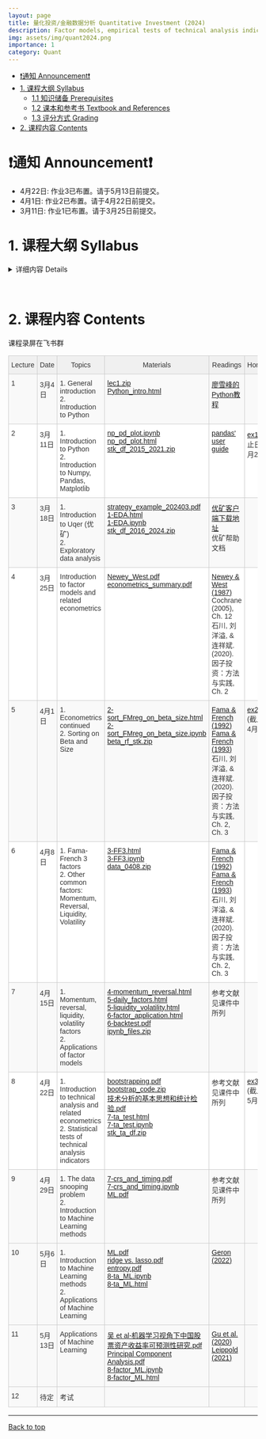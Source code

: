 ```yaml
---
layout: page
title: 量化投资/金融数据分析 Quantitative Investment (2024)
description: Factor models, empirical tests of technical analysis indicators, applications of machine learning techniques
img: assets/img/quant2024.png
importance: 1
category: Quant
---
```


- [❗️通知 Announcement❗️](#️通知-announcement️)
- [1. 课程大纲 Syllabus](#1-课程大纲-syllabus)
  - [1.1 知识储备 Prerequisites](#11-知识储备-prerequisites)
  - [1.2 课本和参考书 Textbook and References](#12-课本和参考书-textbook-and-references)
  - [1.3 评分方式 Grading](#13-评分方式-grading)
- [2. 课程内容 Contents](#2-课程内容-contents)

# ❗️通知 Announcement❗️
- 4月22日: 作业3已布置。请于5月13日前提交。
- 4月1日: 作业2已布置。请于4月22日前提交。
- 3月11日: 作业1已布置。请于3月25日前提交。

# 1. 课程大纲 Syllabus

<!-- &nbsp; -->

<details markdown="1">
  <summary> 详细内容 Details </summary>

这门课程在教学计划上有两个不同的名称：《量化投资》(学硕)，《金融数据分析和Python应用》(专硕)。主要讨论用数量方法探索金融数据以及构建交易策略。课程内容是应用导向的，但相关的理论也会有涉及。课程目标：掌握基本的工具以及用数据分析的思维方式。这门课主要包含以下内容：
- Python 基础以及数据处理相关库(numpy, pandas, sklearn, tensorflow, keras等)
- 因子模型
- 技术分析介绍以及统计检验
- 机器学习在量化投资中的应用

这门课暂不包含高频数据(日内)策略，也不包含衍生品策略。主要的数据来源是中国A股市场股票数据

This is a course about constructing trading strategies by quantitative methods. The course is application oriented, but relevant theories will also be discussed. The course objective is to teach students basic tools and ways of exploring financial data so that quantitative (and perhaps winning) strategies can be constructed. The main contents are:
- introduction of Python basics and data science packages (numpy, pandas, sklearn, tensorflow, keras, etc.)
- construction of factor models
- introduction to technical analysis
- application of machine learning methods

This course does not contain high-frequency (intraday) strategies, or strategies involving derivatives. Please refer to other courses provided by the school if these are what you need. Our main data is from A shares of China's stock markets.


## 1.1 知识储备 Prerequisites
应当知道基本的计量经济学(我们会进行简短的复习)。无需具备编程知识，所有的编程相关的内容都会在课程中介绍，但如果有编程经验更好。面对大量的编程应当有心理准备。

Students should know basic econometrics (I'll give short review lectures if necessary). Students must also be comfortable, or inclined to do lots of programming. No prior knowledge of programming is required, though it is surely a big plus if you have some experiences.

## 1.2 课本和参考书 Textbook and References
暂无课本。课件和相关资料会上传到这个网页，请每次上课前进行下载。我们采用的平台是[优矿](https://uqer.datayes.com/)，请至相关网页下载客户端。优矿有免费版但分配的计算资源很少，学院会提供一些共享账号。参考书目见下方。

There is no required textbook. Lecture notes will be uploaded here and please download the latest version before class. We'll be using [Uqer](https://uqer.datayes.com/), a quant platform, for retrieving data, programming and backtesting. Please download and install it on your laptop. The platform is not free, but we'll give you several shared accounts.

The following references are useful:
- Cochrane, John H., 2005, *Asset Pricing*. Revised edition. (Princeton University Press, Princeton, N.J).
- Bali, Turan G., Robert F. Engle, and Scott Murray, 2016, *Empirical Asset Pricing: The Cross Section of Stock Returns*. 1 edition. (Wiley).
- 石川, 刘洋溢, & 连祥斌. (2020). 因子投资：方法与实践. 电子工业出版社.
- Murphy, John J., 1999, *Technical Analysis of the Financial Markets: A Comprehensive Guide to Trading Methods and Applications*. (New York Institute of Finance, N.Y.).
- Grinold, Richard, and Ronald Kahn, 1999, *Active Portfolio Management: A Quantitative Approach for Producing Superior Returns and Controlling Risk*. 2 edition. (McGraw-Hill Education, New York).
- Geron, Aurelien, 2021, *Hands-on Machine Learning with Scikit-Learn, Keras, and TensorFlow*. 3rd Edition (O'Reilly).

## 1.3 评分方式 Grading
- 3到4次作业 (60%)
- 家庭考试 (40%)。大致形式为在规定时间内完成策略构建。

- 3 or 4 homework exercises (60%)
- take-home exam (40%)

**抄袭作业零容忍。抄袭他人作业可能会直接挂科。** 对于编程经验较少的同学来说，遇到困难是正常的。所有的代码我都会共享，只要仔细研读一定可以完成作业和考试。请相信自己。

**PLAGIARISM IS STRICTLY PROHIBITED. You may immediately fail the course if copy-pasting other's work.** It will be normal to meet obstacles during the course, especially for students with less exposure to programming. I'll share all relevant codes and you'll surely complete the course successfully if you read and try the provided codes with some care. Please trust yourself and hang on.

</details>

&nbsp;

# 2. 课程内容 Contents

课程录屏在飞书群

<style type="text/css">
.tg  {border-collapse:collapse;border-color:#ccc;border-spacing:0;}
.tg td{background-color:#fff;border-color:#ccc;border-style:solid;border-width:1px;color:#333;
  font-family:Arial, sans-serif;font-size:14px;overflow:hidden;padding:10px 5px;word-break:normal;}
.tg th{background-color:#f0f0f0;border-color:#ccc;border-style:solid;border-width:1px;color:#333;
  font-family:Arial, sans-serif;font-size:14px;font-weight:normal;overflow:hidden;padding:10px 5px;word-break:normal;}
.tg .tg-v16d{background-color:#f9f9f9;border-color:#cccccc;text-align:left;vertical-align:top}
.tg .tg-65iu{border-color:#cccccc;text-align:left;vertical-align:top}
.tg .tg-o57c{border-color:#cccccc;text-align:center;vertical-align:top}
</style>
<table class="tg">
<colgroup>
<col style="width: 56px">
<col style="width: 114px">
<col style="width: 298px">
<col style="width: 108px">
<col style="width: 142px">
<col style="width: 78px">
</colgroup>
<thead>
  <tr>
    <th class="tg-o57c">Lecture</th>
    <th class="tg-o57c">Date</th>
    <th class="tg-o57c">Topics</th>
    <th class="tg-o57c">Materials</th>
    <th class="tg-o57c">Readings</th>
    <th class="tg-o57c">Homework</th>
  </tr>
</thead>
<tbody>
  <tr>
    <td class="tg-v16d">1</td>
    <td class="tg-v16d">3月4日</td>
    <td class="tg-v16d">1. General introduction <br>2. Introduction to Python</td>
    <td class="tg-v16d">
    <a href="/assets/courses/quant_2024/lec1/lec1.zip" target="_blank" rel="noopener noreferrer">lec1.zip</a> <br>
    <a href="/assets/courses/quant_2023/lec1/Python_intro.html" target="_blank" rel="noopener noreferrer">Python_intro.html</a>
    </td>
    <td class="tg-v16d">
    <a href="https://www.liaoxuefeng.com/wiki/1016959663602400" target="_blank" rel="noopener noreferrer">廖雪峰的Python教程</a>
    </td>
    <td class="tg-v16d"></td>
  </tr>
  <tr>
    <td class="tg-65iu">2</td>
    <td class="tg-65iu">3月11日</td>
    <td class="tg-65iu">1. Introduction to Python <br>2. Introduction to Numpy, Pandas, Matplotlib </td>
    <td class="tg-65iu">
    <a href="/assets/courses/quant_2024/lec2/np_pd_plot.ipynb" target="_blank" rel="noopener noreferrer">np_pd_plot.ipynb</a> <br>
    <a href="/assets/courses/quant_2024/lec2/np_pd_plot.html" target="_blank" rel="noopener noreferrer">np_pd_plot.html</a> <br>
     <a href="https://nankai.feishu.cn/file/FAzXbMtEDo8zv6xpWCzcpdGmnlh" target="_blank" rel="noopener noreferrer">stk_df_2015_2021.zip</a> <br>
    </td>
    <td class="tg-65iu">
    <a href="https://pandas.pydata.org/docs/user_guide/index.html" target="_blank" rel="noopener noreferrer">pandas' user guide</a> <br>
    </td>
    <td class="tg-65iu">
    <a href="/assets/courses/quant_2024/exercises/ex1.zip" target="_blank" rel="noopener noreferrer">ex1.zip</a> (截止日期: 3月25日)
    </td>
  </tr>
  <tr>
    <td class="tg-v16d">3</td>
    <td class="tg-v16d">3月18日</td>
    <td class="tg-v16d">1. Introduction to Uqer (优矿) <br> 2. Exploratory data analysis </td>
    <td class="tg-v16d">
     <a href="/assets/courses/quant_2024/lec3/strategy_example_202403.pdf" target="_blank" rel="noopener noreferrer">strategy_example_202403.pdf</a> <br>
    <a href="/assets/courses/quant_2024/lec3/1-EDA.html" target="_blank" rel="noopener noreferrer">1-EDA.html</a> <br>
    <a href="/assets/courses/quant_2024/lec3/1-EDA.ipynb" target="_blank" rel="noopener noreferrer">1-EDA.ipynb</a> <br>
    <a href="https://nankai.feishu.cn/file/WDImbTQ0BoWQ7ExVZVVcTlqWnF1" target="_blank" rel="noopener noreferrer">stk_df_2016_2024.zip</a> <br>
    </td>
    <td class="tg-v16d">
    <a href="https://uqer.datayes.com/pro/pro_download.html" target="_blank" rel="noopener noreferrer">优矿客户端下载地址</a> <br>
    优矿帮助文档
    </td>
    <td class="tg-v16d"></td>
  </tr>
  <tr>
    <td class="tg-65iu">4</td>
    <td class="tg-65iu">3月25日</td>
    <td class="tg-65iu"> Introduction to factor models and related econometrics </td>
    <td class="tg-65iu">
    <a href="/assets/courses/quant_2024/lec4/Newey_West.pdf" target="_blank" rel="noopener noreferrer">Newey_West.pdf</a> <br>
    <a href="/assets/courses/quant_2024/lec4/econometrics_summary.pdf" target="_blank" rel="noopener noreferrer">econometrics_summary.pdf</a>
    </td>
    <td class="tg-65iu">
    <a href="https://www.jstor.org/stable/1913610?searchText=&searchUri=&ab_segments=&searchKey=&refreqid=fastly-default%3A0a291a66dc09884f01c5730c91489cfe" target="_blank" rel="noopener noreferrer">Newey & West (1987)</a> <br>
    Cochrane (2005), Ch. 12 <br>
    石川, 刘洋溢, & 连祥斌. (2020). 因子投资：方法与实践, Ch. 2
    </td>
    <td class="tg-65iu">
    </td>
  </tr>
  <tr>
    <td class="tg-v16d">5</td>
    <td class="tg-v16d">4月1日</td>
    <td class="tg-v16d">
    1. Econometrics continued <br>
    2. Sorting on Beta and Size
    </td>
    <td class="tg-v16d">
    <a href="/assets/courses/quant_2024/lec5/2-sort_FMreg_on_beta_size.html" target="_blank" rel="noopener noreferrer">2-sort_FMreg_on_beta_size.html</a> <br>
    <a href="/assets/courses/quant_2024/lec5/2-sort_FMreg_on_beta_size.ipynb" target="_blank" rel="noopener noreferrer">2-sort_FMreg_on_beta_size.ipynb</a> <br>
    <a href="https://nankai.feishu.cn/file/B9E9b1Dcoo6nzPxWIRqcn9LVn9d" target="_blank" rel="noopener noreferrer">beta_rf_stk.zip</a>
    </td>
    <td class="tg-v16d">
    <a href="https://onlinelibrary.wiley.com/doi/full/10.1111/j.1540-6261.1992.tb04398.x" target="_blank" rel="noopener noreferrer">Fama & French (1992)</a> <br>
    <a href="https://www.sciencedirect.com/science/article/abs/pii/0304405X93900235" target="_blank" rel="noopener noreferrer">Fama & French (1993)</a> <br>
    石川, 刘洋溢, & 连祥斌. (2020). 因子投资：方法与实践, Ch. 2, Ch. 3
    </td>
    <td class="tg-v16d">
    <a href="/assets/courses/quant_2024/exercises/ex2.pdf" target="_blank" rel="noopener noreferrer">ex2.pdf</a> (截止日期: 4月22日)
    </td>
  </tr>
  <tr>
    <td class="tg-65iu">6</td>
    <td class="tg-65iu">4月8日</td>
    <td class="tg-65iu">
    1. Fama-French 3 factors <br>
    2. Other common factors: Momentum, Reversal, Liquidity, Volatility
    </td>
    <td class="tg-65iu">
    <a href="/assets/courses/quant_2024/lec6/3-FF3.html" target="_blank" rel="noopener noreferrer">3-FF3.html</a> <br>
    <a href="/assets/courses/quant_2024/lec6/3-FF3.ipynb" target="_blank" rel="noopener noreferrer">3-FF3.ipynb</a> <br>
    <a href="https://nankai.feishu.cn/file/V9gcbDNa4oHhFNxvgn6cAJ44neh" target="_blank" rel="noopener noreferrer">data_0408.zip</a>
    </td>
    <td class="tg-65iu">
    <a href="https://onlinelibrary.wiley.com/doi/full/10.1111/j.1540-6261.1992.tb04398.x" target="_blank" rel="noopener noreferrer">Fama & French (1992)</a> <br>
    <a href="https://www.sciencedirect.com/science/article/abs/pii/0304405X93900235" target="_blank" rel="noopener noreferrer">Fama & French (1993)</a> <br>
    石川, 刘洋溢, & 连祥斌. (2020). 因子投资：方法与实践, Ch. 2, Ch. 3
    </td>
    <td class="tg-65iu">
    </td>
  </tr>
  <tr>
    <td class="tg-v16d">7</td>
    <td class="tg-v16d">4月15日</td>
    <td class="tg-v16d">
    1. Momentum, reversal, liquidity, volatility factors <br>
    2. Applications of factor models
    </td>
    <td class="tg-v16d">
    <a href="/assets/courses/quant_2024/lec7/4-momentum_reversal.html" target="_blank" rel="noopener noreferrer">4-momentum_reversal.html</a> <br>
    <a href="/assets/courses/quant_2024/lec7/5-daily_factors.html" target="_blank" rel="noopener noreferrer">5-daily_factors.html</a> <br>
    <a href="/assets/courses/quant_2024/lec7/5-liquidity_volatility.html" target="_blank" rel="noopener noreferrer">5-liquidity_volatility.html</a> <br>
    <a href="/assets/courses/quant_2024/lec7/6-factor_application.html" target="_blank" rel="noopener noreferrer">6-factor_application.html</a> <br>
    <a href="/assets/courses/quant_2024/lec7/6-backtest.pdf" target="_blank" rel="noopener noreferrer">6-backtest.pdf</a> <br>
    <a href="/assets/courses/quant_2024/lec7/ipynb_files.zip" target="_blank" rel="noopener noreferrer">ipynb_files.zip</a>
    </td>
    <td class="tg-v16d">
    参考文献见课件中所列
    </td>
    <td class="tg-v16d">
    </td>
  </tr>
  <tr>
    <td class="tg-65iu">8</td>
    <td class="tg-65iu">4月22日</td>
    <td class="tg-65iu">
    1. Introduction to technical analysis and related econometrics <br>
    2. Statistical tests of technical analysis indicators
    </td>
    <td class="tg-65iu">
    <a href="/assets/courses/quant_2024/lec8/bootstrapping.pdf" target="_blank" rel="noopener noreferrer">bootstrapping.pdf</a> <br>
    <a href="/assets/courses/quant_2024/lec8/bootstrap_code.zip" target="_blank" rel="noopener noreferrer">bootstrap_code.zip</a> <br>
    <a href="/assets/courses/quant_2024/lec8/技术分析的基本思想和统计检验.pdf" target="_blank" rel="noopener noreferrer">技术分析的基本思想和统计检验.pdf</a> <br>
    <a href="/assets/courses/quant_2024/lec8/7-ta_test.html" target="_blank" rel="noopener noreferrer">7-ta_test.html</a> <br>
    <a href="/assets/courses/quant_2024/lec8/7-ta_test.ipynb" target="_blank" rel="noopener noreferrer">7-ta_test.ipynb</a> <br>
    <a href="https://nankai.feishu.cn/file/Q7QrbKHfNo0AsrxUDeec6KCrnQe" target="_blank" rel="noopener noreferrer">stk_ta_df.zip</a>
    </td>
    <td class="tg-65iu">
    参考文献见课件中所列
    </td>
    <td class="tg-65iu">
    <a href="/assets/courses/quant_2024/exercises/ex3.pdf" target="_blank" rel="noopener noreferrer">ex3.pdf</a> (截止日期: 5月13日)
    </td>
  </tr>
  <tr>
    <td class="tg-v16d">9</td>
    <td class="tg-v16d">4月29日</td>
    <td class="tg-v16d">
    1. The data snooping problem <br>
    2. Introduction to Machine Learning methods </td>
    <td class="tg-v16d">
    <a href="/assets/courses/quant_2024/lec9/7-crs_and_timing.pdf" target="_blank" rel="noopener noreferrer">7-crs_and_timing.pdf</a> <br>
    <a href="/assets/courses/quant_2024/lec9/7-crs_and_timing.ipynb" target="_blank" rel="noopener noreferrer">7-crs_and_timing.ipynb</a> <br>
    <a href="/assets/courses/quant_2024/lec9/ML.pdf" target="_blank" rel="noopener noreferrer">ML.pdf</a> <br>
    </td>
    <td class="tg-v16d">
    参考文献见课件中所列
    </td>
    <td class="tg-v16d"> </td>
  </tr>
  <tr>
    <td class="tg-v16d">10</td>
    <td class="tg-v16d">5月6日</td>
    <td class="tg-v16d">
    1. Introduction to Machine Learning methods <br>
    2. Applications of Machine Learning
    </td>
    <td class="tg-v16d">
    <a href="/assets/courses/quant_2024/lec10/ML.pdf" target="_blank" rel="noopener noreferrer">ML.pdf</a> <br>
    <a href="/assets/courses/quant_2024/lec10/ridge vs. lasso.pdf" target="_blank" rel="noopener noreferrer">ridge vs. lasso.pdf</a> <br>
    <a href="/assets/courses/quant_2024/lec10/entropy.pdf" target="_blank" rel="noopener noreferrer">entropy.pdf</a> <br>
    <a href="/assets/courses/quant_2024/lec10/8-ta_ML.ipynb" target="_blank" rel="noopener noreferrer">8-ta_ML.ipynb</a> <br>
    <a href="/assets/courses/quant_2024/lec10/8-ta_ML.html" target="_blank" rel="noopener noreferrer">8-ta_ML.html</a>
    </td>
    <td class="tg-v16d">
    <a href="https://www.amazon.com/Hands-Machine-Learning-Scikit-Learn-TensorFlow-ebook/dp/B0BHCFNY9Q?ref_=ast_author_dp&dib=eyJ2IjoiMSJ9.HYk1fun9wcouHZdScULxJ5ZpV2FWtcUU2Nn8Gnh6ttoCQUnLJGJRfvoNVfq91dydUjgYHOrsctvc1sSG1iqUkZ0Qu9NkuqDYu-6_kKjn569c83lMzJBJ6axHHyqAzuf3_HoDS18FmBDBI6J336XOvDLlh1NDdZ_NFGC-K29YAn3OSuoy-uVTbJidkTkocifXTbhn2TMJ5m9Vpf9iDmcXQ6aJcTtxh5Ga8nmyee0zTYw.x7bQT7M7dVJaKd5o8bw0rL_Ib8dMiogFTAZJ9aaUh9k&dib_tag=AUTHOR" target="_blank" rel="noopener noreferrer">Geron (2022)</a>
    </td>
    <td class="tg-v16d"> </td>
  </tr>
  <tr>
    <td class="tg-v16d">11</td>
    <td class="tg-v16d">5月13日</td>
    <td class="tg-v16d">
    Applications of Machine Learning
    </td>
    <td class="tg-v16d">
    <a href="/assets/courses/quant_2024/lec11/吴 et al-机器学习视角下中国股票资产收益率可预测性研究.pdf" target="_blank" rel="noopener noreferrer">吴 et al-机器学习视角下中国股票资产收益率可预测性研究.pdf</a> <br>
    <a href="/assets/courses/quant_2024/lec11/Principal Component Analysis.pdf" target="_blank" rel="noopener noreferrer">Principal Component Analysis.pdf</a> <br>
    <a href="/assets/courses/quant_2024/lec11/8-factor_ML.ipynb" target="_blank" rel="noopener noreferrer">8-factor_ML.ipynb</a> <br>
    <a href="/assets/courses/quant_2024/lec11/8-factor_ML.html" target="_blank" rel="noopener noreferrer">8-factor_ML.html</a>
    </td>
    <td class="tg-v16d">
    <a href="https://academic.oup.com/rfs/article/33/5/2223/5758276?login=false" target="_blank" rel="noopener noreferrer">Gu et al. (2020) </a> <br>
    <a href="https://www.sciencedirect.com/science/article/pii/S0304405X21003743" target="_blank" rel="noopener noreferrer">Leippold (2021) </a>
    </td>
    <td class="tg-v16d"> </td>
  </tr>
  <tr>
    <td class="tg-v16d">
    12
    </td>
    <td class="tg-v16d">
    待定
    </td>
    <td class="tg-v16d">
    考试
    </td>
    <td class="tg-v16d"> </td>
    <td class="tg-v16d"> </td>
    <td class="tg-v16d"> </td>
  </tr>
</tbody>
</table>

-----
[Back to top](#)